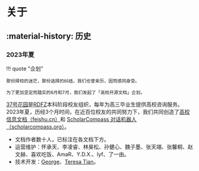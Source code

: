 # 关于

## :material-history: 历史

### 2023年夏

!!! quote "企划"

    那份择校的迷茫，那份选择的纠结，我们也曾亲历，因而感同身受。

    为了更加坚定而踏实的6月和7月，我们发起了「高校开源文档」企划。

[37号花园](https://mp.weixin.qq.com/s/434bcZ4Jhuar610jqSgBWA)是[RDFZ](https://www.rdfz.cn)本科阶段校友组织，每年为高三毕业生提供高校咨询服务。2023年夏，历经3个月时间，在近百位校友的共同努力下，我们共同创造了[高校信息文档（feishu.cn）](https://vp6uagfi94.feishu.cn/docx/FNxFdBfqZo7RHKxfJ60c01bXnyb)和 [ScholarCompass 对话机器人（scholarcompass.org）](https://scholarcompass.org)。

- 文档作者数十人，已标注在各文档下方。
- 运营维护：怀承天、李凌睿、林昊松、孙健心、魏子墨、张天翊、张馨桐、赵文赫、喜欢吃饭、AmaR、Y.D.X.、lyf、了一由。
- 技术开发：[George](https://github.com/GeorgeWang26)、[Teresa Tian](https://github.com/Astatine-213-Tian)。
